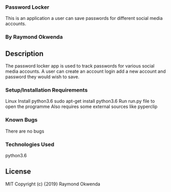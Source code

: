 ### Password Locker
This is an application a user can save passwords for different social media accounts.

### By Raymond Okwenda

## Description
The password locker app is used to track passwords for various social media accounts.
A user can create an account login add a new account and password they would wish to save.

### Setup/Installation Requirements
Linux
Install python3.6 sudo apt-get install python3.6
Run run.py file to open the programme
Also requires some external sources like pyperclip 

### Known Bugs
There are no bugs

### Technologies Used
python3.6

## License
MIT Copyright (c) {2019} Raymond Okwenda
